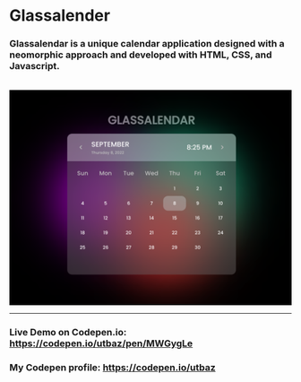 # Glassalender

### Glassalendar is a unique calendar application designed with a neomorphic approach and developed with HTML, CSS, and Javascript.
<br/>
<img align="center"  src="https://github.com/Uzafar90/Glassalender/blob/main/Glassalendar_img.png"/>
<br/>

<hr/>

### Live Demo on Codepen.io:  https://codepen.io/utbaz/pen/MWGygLe

### My Codepen profile:  https://codepen.io/utbaz

